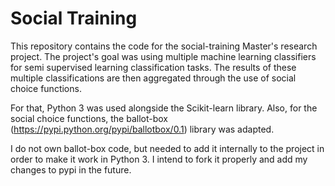 # Social Training

This repository contains the code for the social-training Master's research project.
The project's goal was using multiple machine learning classifiers for semi supervised learning classification tasks.
The results of these multiple classifications are then aggregated through the use of social choice functions.

For that, Python 3 was used alongside the Scikit-learn library.
Also, for the social choice functions, the ballot-box (https://pypi.python.org/pypi/ballotbox/0.1) library was adapted.

I do not own ballot-box code, but needed to add it internally to the project in order to make it work in Python 3.
I intend to fork it properly and add my changes to pypi in the future.

